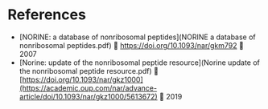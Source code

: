 # References

- <a name="norine1">[NORINE: a database of nonribosomal peptides](NORINE a database of nonribosomal peptides.pdf) 🔗 https://doi.org/10.1093/nar/gkm792 📅 2007</a>
- <a name="norine2">[Norine: update of the nonribosomal peptide resource](Norine update of the nonribosomal peptide resource.pdf) 🔗 [https://doi.org/10.1093/nar/gkz1000](https://academic.oup.com/nar/advance-article/doi/10.1093/nar/gkz1000/5613672) 📅 2019</a>

